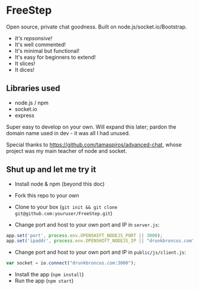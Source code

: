 # FreeStep

Open source, private chat goodness. Built on node.js/socket.io/Bootstrap.


* _It's repsonsive!_
* It's well commented!
* It's minimal but functional!
* It's easy for beginners to extend!
* It slices!
* It dices!

## Libraries used
<ul>
  <li>node.js / npm</li>
  <li>socket.io</li>
  <li>express</li>
</ul>

Super easy to develop on your own. Will expand this later; pardon the domain name used in dev - it was all I had unused.

Special thanks to https://github.com/tamaspiros/advanced-chat, whose project was my main teacher of node and socket.

## Shut up and let me try it

* Install node & npm (beyond this doc)
* Fork this repo to your own
* Clone to your box (`git init && git clone git@github.com:youruser/FreeStep.git`)

* Change port and host to your own port and IP in `server.js`:
```js
app.set('port', process.env.OPENSHIFT_NODEJS_PORT || 3000);
app.set('ipaddr', process.env.OPENSHIFT_NODEJS_IP || "drunkbroncos.com");
```
* Change port and host to your own port and IP in `public/js/client.js`:
```js
var socket = io.connect("drunkbroncos.com:3000");
```
* Install the app (`npm install`)
* Run the app (`npm start`)
